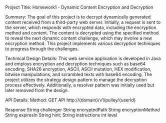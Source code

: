 Project Title: Homework1 - Dynamic Content Encryption and Decryption

Summary:
The goal of this project is to decrypt dynamically generated content received from a third-party web server. Initially, a request is sent to the server, which responds with encrypted data, including the encryption method and content. The content is decrypted using the specified method to reveal the next dynamic content challenge, which may involve a new encryption method. This project implements various decryption techniques to progress through the challenges.

Technical Design Details:
This web service application is developed in Java and employs encryption and decryption techniques such as base64 encoding, SHA26 encryption, ASCII, ASCII mutation, HEX modification, bitwise manipulations, and scrambled texts with base64 encoding. The project utilizes the strategy design pattern to manage the decryption process effectively. Additionally, a resolver pattern was initially used but later removed from the design.

API Details:
Method: GET
API http://{domain}/v1/pulley/{userId}

Response
    String challenger
    String encryptedPath
    String encryptionMethod
    String expiresIn
    String hint;
    String instructions
    int level


